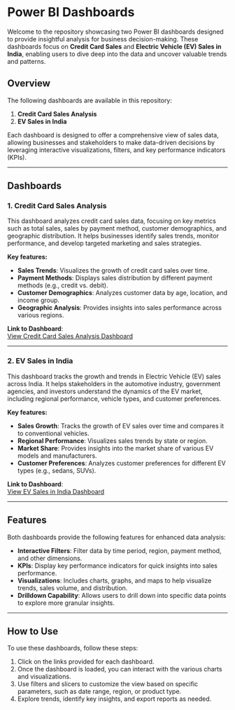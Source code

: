 # Power BI Dashboards

Welcome to the repository showcasing two Power BI dashboards designed to provide insightful analysis for business decision-making. These dashboards focus on **Credit Card Sales** and **Electric Vehicle (EV) Sales in India**, enabling users to dive deep into the data and uncover valuable trends and patterns.

## Overview

The following dashboards are available in this repository:

1. **Credit Card Sales Analysis**
2. **EV Sales in India**

Each dashboard is designed to offer a comprehensive view of sales data, allowing businesses and stakeholders to make data-driven decisions by leveraging interactive visualizations, filters, and key performance indicators (KPIs).

---

## Dashboards

### **1. Credit Card Sales Analysis**  
This dashboard analyzes credit card sales data, focusing on key metrics such as total sales, sales by payment method, customer demographics, and geographic distribution. It helps businesses identify sales trends, monitor performance, and develop targeted marketing and sales strategies.

**Key features:**
- **Sales Trends**: Visualizes the growth of credit card sales over time.
- **Payment Methods**: Displays sales distribution by different payment methods (e.g., credit vs. debit).
- **Customer Demographics**: Analyzes customer data by age, location, and income group.
- **Geographic Analysis**: Provides insights into sales performance across various regions.

**Link to Dashboard**:  
[View Credit Card Sales Analysis Dashboard](https://app.powerbi.com/groups/me/reports/8c3d66b2-427b-40ac-b989-d1291ac7c7e1/249c4b0ec64ebddd4526?experience=power-bi)

---

### **2. EV Sales in India**  
This dashboard tracks the growth and trends in Electric Vehicle (EV) sales across India. It helps stakeholders in the automotive industry, government agencies, and investors understand the dynamics of the EV market, including regional performance, vehicle types, and customer preferences.

**Key features:**
- **Sales Growth**: Tracks the growth of EV sales over time and compares it to conventional vehicles.
- **Regional Performance**: Visualizes sales trends by state or region.
- **Market Share**: Provides insights into the market share of various EV models and manufacturers.
- **Customer Preferences**: Analyzes customer preferences for different EV types (e.g., sedans, SUVs).

**Link to Dashboard**:  
[View EV Sales in India Dashboard](https://app.powerbi.com/groups/me/reports/d5d0dd86-c22a-4306-bd80-54f461737eee?pbi_source=desktop)

---

## Features

Both dashboards provide the following features for enhanced data analysis:
- **Interactive Filters**: Filter data by time period, region, payment method, and other dimensions.
- **KPIs**: Display key performance indicators for quick insights into sales performance.
- **Visualizations**: Includes charts, graphs, and maps to help visualize trends, sales volume, and distribution.
- **Drilldown Capability**: Allows users to drill down into specific data points to explore more granular insights.

---

## How to Use

To use these dashboards, follow these steps:
1. Click on the links provided for each dashboard.
2. Once the dashboard is loaded, you can interact with the various charts and visualizations.
3. Use filters and slicers to customize the view based on specific parameters, such as date range, region, or product type.
4. Explore trends, identify key insights, and export reports as needed.

